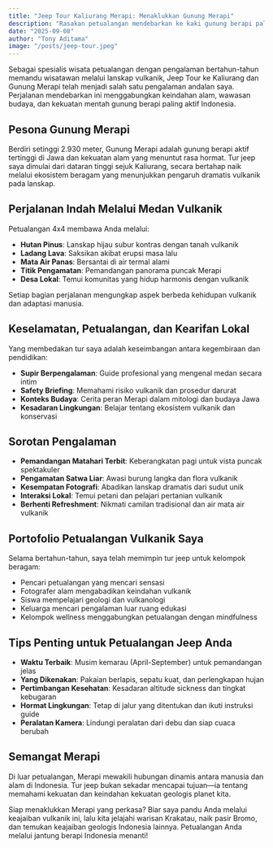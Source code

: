 ```yaml
---
title: "Jeep Tour Kaliurang Merapi: Menaklukkan Gunung Merapi"
description: "Rasakan petualangan mendebarkan ke kaki gunung berapi paling aktif Indonesia bersama guide ahli dan lanskap menakjubkan"
date: "2025-09-08"
author: "Tony Aditama"
image: "/posts/jeep-tour.jpeg"
---
```


Sebagai spesialis wisata petualangan dengan pengalaman bertahun-tahun memandu wisatawan melalui lanskap vulkanik, Jeep Tour ke Kaliurang dan Gunung Merapi telah menjadi salah satu pengalaman andalan saya. Perjalanan mendebarkan ini menggabungkan keindahan alam, wawasan budaya, dan kekuatan mentah gunung berapi paling aktif Indonesia.

## Pesona Gunung Merapi

Berdiri setinggi 2.930 meter, Gunung Merapi adalah gunung berapi aktif tertinggi di Jawa dan kekuatan alam yang menuntut rasa hormat. Tur jeep saya dimulai dari dataran tinggi sejuk Kaliurang, secara bertahap naik melalui ekosistem beragam yang menunjukkan pengaruh dramatis vulkanik pada lanskap.

## Perjalanan Indah Melalui Medan Vulkanik

Petualangan 4x4 membawa Anda melalui:

- **Hutan Pinus**: Lanskap hijau subur kontras dengan tanah vulkanik
- **Ladang Lava**: Saksikan akibat erupsi masa lalu
- **Mata Air Panas**: Bersantai di air termal alami
- **Titik Pengamatan**: Pemandangan panorama puncak Merapi
- **Desa Lokal**: Temui komunitas yang hidup harmonis dengan vulkanik

Setiap bagian perjalanan mengungkap aspek berbeda kehidupan vulkanik dan adaptasi manusia.

## Keselamatan, Petualangan, dan Kearifan Lokal

Yang membedakan tur saya adalah keseimbangan antara kegembiraan dan pendidikan:

- **Supir Berpengalaman**: Guide profesional yang mengenal medan secara intim
- **Safety Briefing**: Memahami risiko vulkanik dan prosedur darurat
- **Konteks Budaya**: Cerita peran Merapi dalam mitologi dan budaya Jawa
- **Kesadaran Lingkungan**: Belajar tentang ekosistem vulkanik dan konservasi

## Sorotan Pengalaman

- **Pemandangan Matahari Terbit**: Keberangkatan pagi untuk vista puncak spektakuler
- **Pengamatan Satwa Liar**: Awasi burung langka dan flora vulkanik
- **Kesempatan Fotografi**: Abadikan lanskap dramatis dari sudut unik
- **Interaksi Lokal**: Temui petani dan pelajari pertanian vulkanik
- **Berhenti Refreshment**: Nikmati camilan tradisional dan air mata air vulkanik

## Portofolio Petualangan Vulkanik Saya

Selama bertahun-tahun, saya telah memimpin tur jeep untuk kelompok beragam:

- Pencari petualangan yang mencari sensasi
- Fotografer alam mengabadikan keindahan vulkanik
- Siswa mempelajari geologi dan vulkanologi
- Keluarga mencari pengalaman luar ruang edukasi
- Kelompok wellness menggabungkan petualangan dengan mindfulness

## Tips Penting untuk Petualangan Jeep Anda

- **Waktu Terbaik**: Musim kemarau (April-September) untuk pemandangan jelas
- **Yang Dikenakan**: Pakaian berlapis, sepatu kuat, dan perlengkapan hujan
- **Pertimbangan Kesehatan**: Kesadaran altitude sickness dan tingkat kebugaran
- **Hormat Lingkungan**: Tetap di jalur yang ditentukan dan ikuti instruksi guide
- **Peralatan Kamera**: Lindungi peralatan dari debu dan siap cuaca berubah

## Semangat Merapi

Di luar petualangan, Merapi mewakili hubungan dinamis antara manusia dan alam di Indonesia. Tur jeep bukan sekadar mencapai tujuan—ia tentang memahami kekuatan dan keindahan kekuatan geologis planet kita.

Siap menaklukkan Merapi yang perkasa? Biar saya pandu Anda melalui keajaiban vulkanik ini, lalu kita jelajahi warisan Krakatau, naik pasir Bromo, dan temukan keajaiban geologis Indonesia lainnya. Petualangan Anda melalui jantung berapi Indonesia menanti!
